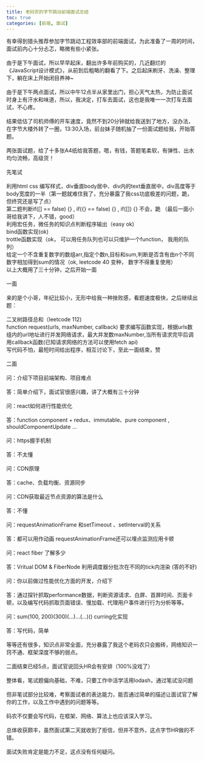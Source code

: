 ```yaml
---
title: 老码农的字节跳动前端面试总结
toc: true
categories: [前端, 面试]
---
```


有幸得到猎头推荐参加字节跳动工程效率部的前端面试，为此准备了一周的时间，面试前内心十分忐忑，略微有些小紧张。<br />
<br />由于是下午面试，所以早早起床，翻出许多年前购买的，几近翻烂的《JavaScript设计模式》，从前到后粗略的翻看了下。之后起床刷牙、洗澡、整理下，躺在床上开始闭目养神~<br />
<br />由于是下午两点面试，所以中午12点半从家里出门，担心天气太热，为防止面试时身上有汗水和味道，所以，我决定，打车去面试，这也是我唯一一次打车去面试，不心疼。<br />
<br />结果低估了司机师傅的开车速度，竟然不到20分钟就给我送到了地方，没办法，在字节大楼外转了一圈，13:30入场，前台妹子随机抽了一份面试题给我，开始答题。<br />
<br />两张面试题，给了十多张A4纸给我答题，嗯，有钱，答题笔柔软，有弹性、出水均匀流畅，高级货！<br />
<br />先笔试<br />
<br />利用html css 编写样式，div垂直body居中、div内的text垂直居中，div高度等于body宽度的一半（第一题就难住我了，充分暴露了我css功底极差的问题，跪，但终究还是写了点）<br />第二题判断if([] == false) {} , if({} == false) {} , if([]) {} 不会，跪 （最后一面小哥给我讲下，人不错，good）<br />利用宏任务，微任务的知识点判断程序输出（easy ok)<br />bind函数实现(ok)<br />trottle函数实现（ok， 可以用任务队列也可以只维护一个function， 我用的队列）<br />给定一个不含重复数字的数组arr,指定个数n,目标和sum,判断是否含有由n个不同数字相加得到sum的情况（ok, leetcode 40 变种， 数字不得重复使用）<br />以上大概用了三十分钟，之后开始一面<br />
<br />一面<br />
<br />来的是个小哥，年纪比较小，无形中给我一种挫败感，看题速度极快，之后继续出题：<br />
<br />二叉树路径总和（leetcode 112)<br />function request(urls, maxNumber, callback) 要求编写函数实现，根据urls数组内的url地址进行并发网络请求，最大并发数maxNumber,当所有请求完毕后调用callback函数(已知请求网络的方法可以使用fetch api)<br />写代码不怕，最短时间给出程序，相互讨论下，至此一面结束，赞<br />
<br />二面<br />
<br />问：介绍下项目前端架构、项目难点<br />
<br />答：简单介绍下，面试官很感兴趣，讲了大概有三十分钟<br />
<br />问：react如何进行性能优化<br />
<br />答：function component + redux、immutable、pure component , shouldComponentUpdate ...<br />
<br />问：https握手机制<br />
<br />答：不太懂<br />
<br />问：CDN原理<br />
<br />答：cache、负载均衡、资源同步<br />
<br />问：CDN获取最近节点资源的算法是什么<br />
<br />答：不懂<br />
<br />问：requestAnimationFrame 和setTimeout 、setInterval的关系<br />
<br />答：都可以用作动画 requestAnimationFrame还可以埋点监测应用卡顿<br />
<br />问：react fiber 了解多少<br />
<br />答：Vritual DOM & FiberNode 利用调度器分批次在不同的tick内渲染 (答的不好)<br />
<br />问：你以前做过性能优化方面的开发，介绍下<br />
<br />答：通过探针抓取performance数据，判断资源请求、白屏、首屏时间、页面卡顿，以及编写代码抓取页面错误、慢加载、代理用户事件进行行为分析等等。<br />
<br />问：sum(100, 200)(300)(...)...(...)() curring化实现<br />
<br />答：写代码，简单<br />
<br />等等还有很多，知识点非常全面，充分暴露了我这个老码农只会搬砖，网络知识一窍不通、框架深度不够的弱点。<br />
<br />二面结束已经5点，面试官说回头HR会有安排（100%没戏了）<br />
<br />整体看，笔试题偏向基础，不难，只要工作中活学活用lodash，通过笔试没问题<br />
<br />但非笔试部分比较难，考察面试者的表达能力，能否通过简单的描述让面试官了解你的工作，以及工作中遇到的问题等等。<br />
<br />码农不仅要会写代码，在框架、网络、算法上也应该深入学习。<br />
<br />总体收获颇丰，虽然面试第二天就收到了拒信，但并不意外，这点字节HR做的不错。<br />
<br />面试失败肯定是能力不足，这点没有任何疑问。
